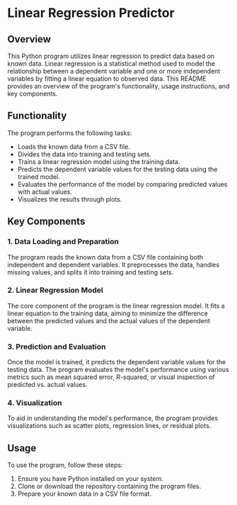 # Linear Regression Predictor

## Overview
This Python program utilizes linear regression to predict data based on known data. Linear regression is a statistical method used to model the relationship between a dependent variable and one or more independent variables by fitting a linear equation to observed data. This README provides an overview of the program's functionality, usage instructions, and key components.

## Functionality
The program performs the following tasks:
- Loads the known data from a CSV file.
- Divides the data into training and testing sets.
- Trains a linear regression model using the training data.
- Predicts the dependent variable values for the testing data using the trained model.
- Evaluates the performance of the model by comparing predicted values with actual values.
- Visualizes the results through plots.

## Key Components
### 1. Data Loading and Preparation
The program reads the known data from a CSV file containing both independent and dependent variables. It preprocesses the data, handles missing values, and splits it into training and testing sets.

### 2. Linear Regression Model
The core component of the program is the linear regression model. It fits a linear equation to the training data, aiming to minimize the difference between the predicted values and the actual values of the dependent variable.

### 3. Prediction and Evaluation
Once the model is trained, it predicts the dependent variable values for the testing data. The program evaluates the model's performance using various metrics such as mean squared error, R-squared, or visual inspection of predicted vs. actual values.

### 4. Visualization
To aid in understanding the model's performance, the program provides visualizations such as scatter plots, regression lines, or residual plots.

## Usage
To use the program, follow these steps:
1. Ensure you have Python installed on your system.
2. Clone or download the repository containing the program files.
4. Prepare your known data in a CSV file format.

